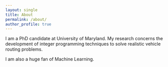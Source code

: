 ```yaml
---
layout: single
title: About
permalink: /about/
author_profile: true
---
```


I am a PhD candidate at University of Maryland. My research concerns the 
development of integer programming techniques to solve realistic vehicle 
routing problems. 

I am also a huge fan of Machine Learning.